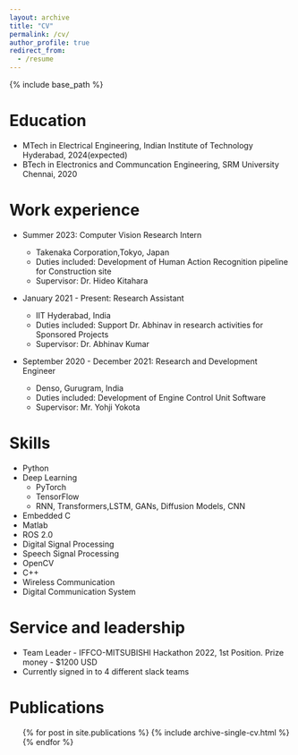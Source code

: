 ```yaml
---
layout: archive
title: "CV"
permalink: /cv/
author_profile: true
redirect_from:
  - /resume
---
```


{% include base_path %}

Education
======
* MTech in Electrical Engineering, Indian Institute of Technology Hyderabad, 2024(expected)
* BTech in Electronics and Communcation Engineering, SRM University Chennai, 2020

Work experience
======
* Summer 2023: Computer Vision Research Intern
  * Takenaka Corporation,Tokyo, Japan 
  * Duties included: Development of Human Action Recognition pipeline for Construction site
  * Supervisor: Dr. Hideo Kitahara

* January 2021 - Present: Research Assistant
  * IIT Hyderabad, India
  * Duties included: Support Dr. Abhinav in research activities for Sponsored Projects
  * Supervisor: Dr. Abhinav Kumar

* September 2020 - December 2021: Research and Development Engineer
  * Denso, Gurugram, India
  * Duties included: Development of Engine Control Unit Software
  * Supervisor: Mr. Yohji Yokota
  
Skills
======
* Python
* Deep Learning
  * PyTorch
  * TensorFlow
  * RNN, Transformers,LSTM, GANs, Diffusion Models, CNN
* Embedded C
* Matlab
* ROS 2.0
* Digital Signal Processing
* Speech Signal Processing
* OpenCV
* C++
* Wireless Communication
* Digital Communication System
  
Service and leadership
======
* Team Leader - IFFCO-MITSUBISHI Hackathon 2022, 1st Position. Prize money - $1200 USD
* Currently signed in to 4 different slack teams

Publications
======
  <ul>{% for post in site.publications %}
    {% include archive-single-cv.html %}
  {% endfor %}</ul>
